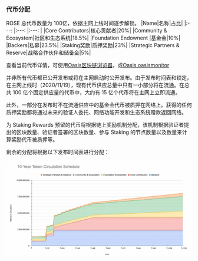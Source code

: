 ### 代币分配

ROSE 总代币数量为 100亿，依据主网上线时间逐步解锁。
|Name|名称|占比|
|:---: |:---: |:---: |
|Core Contributors|核心贡献者|20%|
|Community & Ecosystem|社区和生态系统|18.5%|
|Foundation Endownent |基金会|10%|
|Backers|私募|23.5%|
|Staking奖励|质押奖励|23%|
|Strategic Partners & Reserve|战略合作伙伴和储备金|5%|

查看当前代币详情，可使用[Oasis区块链浏览器](https://www.oasisscan.com/)，或[Oasis oasismonitor](https://oasismonitor.com/)

并非所有代币都已公开发布或将在主网启动时公开发布。由于发布时间表和锁定，在主网上线时（2020/11/19），现有代币供应总量中只有一小部分将在流通。在总共 100 亿个固定供应量的代币中，大约有 15 亿个代币将在主网上立即流通。

此外，一部分在发布时不在流通供应中的基金会代币被质押在网络上。获得的任何质押奖励都将通过未来的验证人委托、网络功能开发和生态系统赠款返回网络。

为 Staking Rewards 预留的代币将根据链上奖励机制分配，该机制根据验证者提出的区块数量、验证者签署的区块数量、参与 Staking 的节点数量以及数量来计算奖励代币被质押等。

剩余的分配将根据以下发布时间表进行分配：

![](./代币解锁图.jpg)
